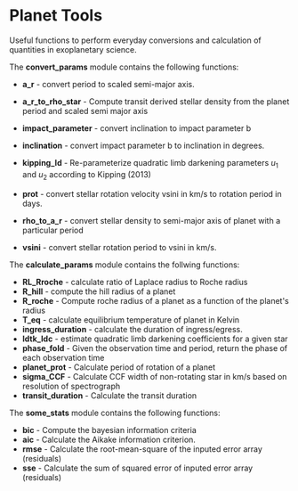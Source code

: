 # Planet Tools
Useful functions to perform everyday conversions and calculation of quantities in exoplanetary science.

The **convert_params** module contains the following functions:

 - **a_r** - convert period to scaled semi-major axis.
 - **a_r_to_rho_star** - Compute transit derived stellar density from the planet period and scaled semi major axis
 - **impact_parameter** - convert inclination to impact parameter b
 
 - **inclination** - convert impact parameter b to inclination in degrees.
 - **kipping_ld** - Re-parameterize quadratic limb darkening parameters $u_{1}$ and $u_{2}$ according to Kipping (2013)
 - **prot** - convert stellar rotation velocity vsini in km/s to rotation period in days.
 - **rho_to_a_r** - convert stellar density to semi-major axis of planet with a particular period
 - **vsini** - convert stellar rotation period to vsini in km/s.
 
The **calculate_params** module contains the follwing functions:

 - **RL_Rroche** - calculate ratio of Laplace radius to Roche radius
 - **R_hill** - compute the hill radius of a planet
 - **R_roche** - Compute roche radius of a planet as a function of the planet's radius
 - **T_eq** - calculate equilibrium temperature of planet in Kelvin
 - **ingress_duration** - calculate the duration of ingress/egress.
 - **ldtk_ldc** - estimate quadratic limb darkening coefficients for a given star
 - **phase_fold** - Given the observation time and period, return the phase of each observation time
 - **planet_prot** - Calculate period of rotation of a planet
 - **sigma_CCF** - Calculate CCF width of non-rotating star in km/s based on resolution of spectrograph
 - **transit_duration** - Calculate the transit duration
 
The **some_stats** module contains the following functions:

 - **bic** - Compute the bayesian information criteria
 - **aic** - Calculate the Aikake information criterion.
 - **rmse** - Calculate the root-mean-square of the inputed error array (residuals)
 - **sse** - Calculate the sum of squared error of inputed error array (residuals)

